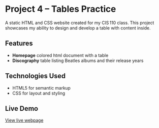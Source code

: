 # Project 4 – Tables Practice

A static HTML and CSS website created for my CIS 110 class. This project showcases my ability to design and develop a table with content inside.

## Features
- **Homepage** colored html document with a table
- **Discography** table listing Beatles albums and their release years

## Technologies Used
- HTML5 for semantic markup
- CSS for layout and styling

## Live Demo
[View live webpage](https://uo-cit-drewlesh.github.io/CIS-110-FluencyWithInfoTech/Project4/)
